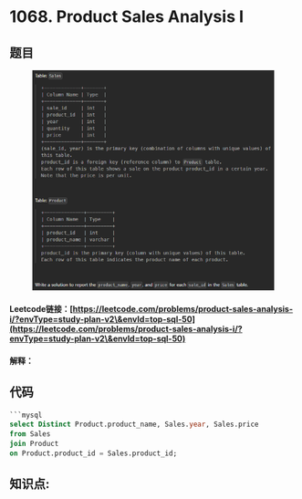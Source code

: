 # 1068. Product Sales Analysis I

## 题目

<figure><img src="../../.gitbook/assets/image (6) (1) (1) (1) (1) (1) (1) (1) (1).png" alt=""><figcaption></figcaption></figure>

#### Leetcode链接：[https://leetcode.com/problems/product-sales-analysis-i/?envType=study-plan-v2\&envId=top-sql-50](https://leetcode.com/problems/product-sales-analysis-i/?envType=study-plan-v2\&envId=top-sql-50)

#### 解释：

## 代码

````sql
```mysql
select Distinct Product.product_name, Sales.year, Sales.price
from Sales
join Product
on Product.product_id = Sales.product_id;

````

## **知识点:**&#x20;

